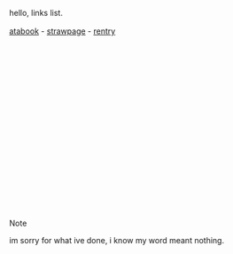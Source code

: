 hello, links list.

[atabook](https://boosfer.atabook.org) - [strawpage](https://takumifujiwara.straw.page) - [rentry](https://rentry.co/gambitmace)
⠀⠀⠀　 　
⠀⠀⠀⠀⠀　 　⠀⠀⠀　 　⠀⠀⠀　 　⠀⠀⠀　 　⠀⠀⠀　 　⠀⠀⠀　 　⠀　 　


⠀⠀⠀　 　⠀⠀⠀　 　⠀⠀⠀　 　⠀⠀⠀　 　⠀⠀⠀　 　⠀⠀⠀　 　⠀⠀⠀　 　⠀⠀⠀　 　⠀⠀⠀　 　⠀⠀⠀　 　⠀⠀⠀　 　⠀⠀⠀　 　⠀⠀⠀　 　⠀⠀⠀　 　⠀⠀⠀　 　⠀⠀⠀　 　⠀⠀⠀　 　⠀⠀⠀　 　⠀⠀⠀　 　⠀⠀⠀　 　⠀⠀⠀　 　⠀⠀⠀　 　⠀⠀⠀　 　⠀⠀⠀　 　⠀⠀⠀　 　
⠀⠀⠀　 　⠀⠀⠀　 　⠀⠀⠀　 　⠀⠀⠀　 　⠀⠀⠀　 　⠀⠀⠀　 　⠀⠀⠀　 　⠀⠀⠀　 　⠀⠀⠀　 　⠀⠀⠀　 　⠀⠀⠀　 　⠀⠀⠀　 　⠀⠀⠀　 　⠀⠀⠀　 　⠀⠀⠀　 　⠀⠀⠀　 　⠀⠀⠀　 　⠀⠀⠀　 　⠀⠀⠀　 　⠀⠀⠀　 　⠀⠀⠀　 　⠀⠀⠀　 　⠀⠀⠀　 　⠀⠀⠀　 　⠀⠀⠀　 　⠀⠀⠀　 　⠀⠀⠀　 　⠀⠀⠀　 　⠀⠀⠀　 　⠀⠀⠀　 　⠀⠀⠀　 　⠀⠀⠀　 　⠀⠀⠀　 　⠀⠀⠀　 　⠀⠀⠀　 　⠀⠀⠀　 　⠀⠀⠀　 　⠀⠀⠀　 　⠀⠀⠀　 　⠀⠀⠀　 　⠀⠀⠀　 　⠀⠀⠀　 　⠀⠀⠀　 　⠀⠀⠀　 　⠀⠀⠀　 　⠀⠀⠀　 　⠀⠀⠀　 　⠀⠀⠀　 　⠀⠀⠀　 　⠀⠀⠀　 　⠀⠀⠀　 　⠀⠀⠀　 　⠀⠀⠀　 　⠀⠀⠀　 　⠀⠀⠀　 　⠀⠀⠀　 　⠀⠀⠀　 　⠀⠀⠀　 　⠀⠀⠀　 　⠀⠀⠀　 　⠀⠀⠀　 　⠀⠀⠀　 　⠀⠀⠀　 　⠀⠀⠀　 　⠀⠀⠀　 　⠀⠀⠀　 　⠀⠀⠀　 　⠀⠀⠀　 　⠀⠀⠀　 　⠀⠀⠀　 　⠀⠀⠀　 　⠀⠀⠀　 　⠀⠀⠀　 　⠀⠀⠀　 　⠀⠀⠀　 　⠀⠀⠀　 　⠀⠀⠀　 　⠀⠀⠀　 　⠀⠀⠀　 　⠀⠀⠀　 　
⠀⠀⠀　 　
⠀⠀⠀　 　
⠀⠀⠀　 　
> [!note]
> im sorry for what ive done, i know my word meant nothing.

<!--

<p align="center">
  <table>
  <td>    
<div align="center">
  <img width="340" alt="Untitled283_20251026171240" src="https://github.com/user-attachments/assets/e9c78713-ff2b-4dfd-8e9f-56ca723273aa" />
</div>
<div align="center">    
  <img src="https://komarev.com/ghpvc/?username=Iimbus&label=⠀cathy's+cleared⠀&color=D9D7D2" alt="Profile views"/>
</div>
<p align="center">
  <a href="https://boosfer.atabook.org"/> atabook</a> ⠀ ✦⠀
  <a href="https://takumifujiwara.straw
  page"/>strawpage</a>
</p>
<p align="center">
  <a href="https://rentry.co/gambitmace"/>rentry</a>
</p>
<div align="center">
  <img src="https://spotify-github-profile.kittinanx.com/api/view?uid=31eoartwwvi7637xugf2xowzc2d4&cover_image=true&theme=novatorem&show_offline=false&background_color=120422&interchange=false&bar_color=D9D7D2&bar_color_cover=false)](https://spotify-github-profile.kittinanx.com/api/view?uid=31eoartwwvi7637xugf2xowzc2d4&redirect=true)" alt="Spotify Now Playing" />
</div>
    
> [!important]
> no, i never claim myself to be smart. stop spreading things about me
    
</td>
</table
</p>

<!--

<div align="center">
  <img src="https://spotify-github-profile.kittinanx.com/api/view?uid=31eoartwwvi7637xugf2xowzc2d4&cover_image=true&theme=novatorem&show_offline=false&background_color=120422&interchange=false&bar_color=FF0000&bar_color_cover=false)](https://spotify-github-profile.kittinanx.com/api/view?uid=31eoartwwvi7637xugf2xowzc2d4&redirect=true)" alt="Spotify Now Playing" />
</div>
